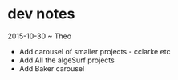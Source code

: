 dev notes
===



2015-10-30 ~ Theo

* Add carousel of smaller projects - cclarke etc
* Add All the algeSurf projects
* Add Baker carousel


